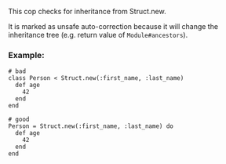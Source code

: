 This cop checks for inheritance from Struct.new.

It is marked as unsafe auto-correction because it will change the
inheritance tree (e.g. return value of `Module#ancestors`).

### Example:
    # bad
    class Person < Struct.new(:first_name, :last_name)
      def age
        42
      end
    end

    # good
    Person = Struct.new(:first_name, :last_name) do
      def age
        42
      end
    end